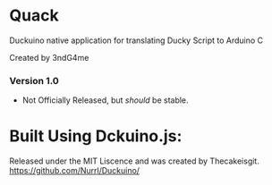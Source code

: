 # Quack
Duckuino native application for translating Ducky Script to Arduino C


Created by 3ndG4me

### Version 1.0

- Not Officially Released, but *should* be stable.



# Built Using Dckuino.js:
Released under the MIT Liscence and was created by Thecakeisgit.
https://github.com/Nurrl/Duckuino/


